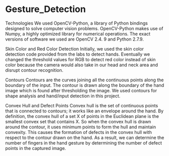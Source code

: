 # Gesture_Detection
Technologies
We used OpenCV-Python, a library of Python bindings designed to solve computer vision problems. OpenCV-Python makes use of Numpy, a highly optimized library for numerical operations.  The exact versions of software we used are OpenCV 2.4. 9 and Python 2.7.9.

Skin Color and Red Color Detection
Initially, we used the skin color detection code provided from the labs to detect hands. Eventually we changed the threshold values for RGB to detect red color instead of skin color because the camera would also take in our head and neck area and disrupt contour recognition.

Contours
Contours are the curves joining all the continuous points along the boundary of the input. The contour is drawn along the boundary of the hand image which is found after thresholding the image. We used contours for shape analysis and hand/input detection in this project.

Convex Hull and Defect Points
Convex hull is the set of continuous points that is connected to contours; it works like an envelope around the hand. By definition, the convex hull of a set X of points in the Euclidean plane is the smallest convex set that contains X. So when the convex hull is drawn around the contour, it uses minimum points to form the hull and maintain convexity. This causes the formation of defects in the convex hull with respect to the contour drawn on the hand. As a result, we can determine the number of fingers in the hand gesture by determining the number of defect points in the captured image.
